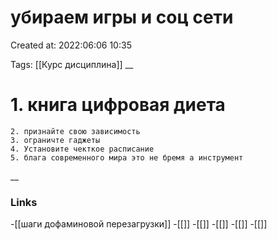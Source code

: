# убираем игры и соц сети

Created at: 2022:06:06 10:35

Tags: [[Курс дисциплина]]
__ 

# 1. книга цифровая диета	
	2. признайте свою зависимость 
	3. ограничте гаджеты
	4. Установите чекткое расписание 
	5. блага современного мира это не бремя а инструмент


__

### Links
-[[шаги дофаминовой перезагрузки]]
-[[]]
-[[]]
-[[]]
-[[]]
-[[]]